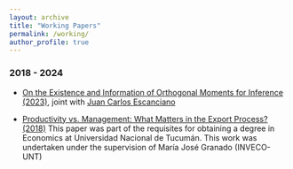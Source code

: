 ```yaml
---
layout: archive
title: "Working Papers"
permalink: /working/
author_profile: true
---
```


### 2018 - 2024 

+ [On the Existence and Information of Orthogonal Moments for Inference (2023)](https://arxiv.org/abs/2303.11418), joint with [Juan Carlos Escanciano](https://sites.google.com/view/juancarlosescanciano/home)

+ [Productivity vs. Management: What Matters in the Export Process? (2018)](https://drive.google.com/file/d/1m-2sZ8UNMFSvLqU12fidA5H8K1TOKkxo/view?usp=sharing) This paper was part of the requisites for obtaining a degree in Economics at Universidad Nacional de Tucumán. This work was undertaken under the supervision of María José Granado (INVECO-UNT)


 
 

